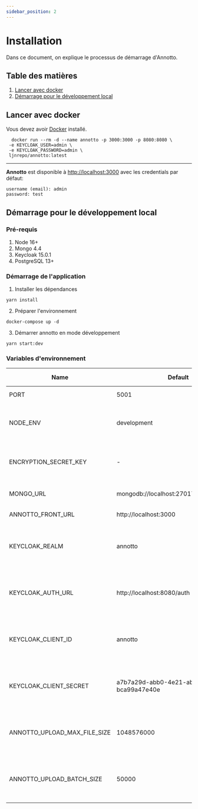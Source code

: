 ```yaml
---
sidebar_position: 2
---
```


# Installation

Dans ce document, on explique le processus de démarrage d'Annotto.

## Table des matières
1. [Lancer avec docker](#lancer-avec-docker)
2. [Démarrage pour le développement local](#démarrage-pour-le-développement-local)

## Lancer avec docker
Vous devez avoir [Docker](https://www.docker.com/) installé.

```
  docker run --rm -d --name annotto -p 3000:3000 -p 8080:8080 \
 -e KEYCLOAK_USER=admin \
 -e KEYCLOAK_PASSWORD=admin \
 ljnrepo/annotto:latest
```
***
**Annotto** est disponible à [http://localhost:3000](http://localhost:3000) avec les credentials par défaut:
```
username (email): admin
password: test
```

## Démarrage pour le développement local
### Pré-requis
1. Node 16+
2. Mongo 4.4
3. Keycloak 15.0.1
4. PostgreSQL 13+

### Démarrage de l'application

1. Installer les dépendances
```shell
yarn install
```
2. Préparer l'environnement 
```shell
docker-compose up -d
```
3. Démarrer annotto en mode développement

```shell
yarn start:dev
```

### Variables d'environnement
| Name                         | Default                                   | Optional-Required | Description                                                          |
|------------------------------|-------------------------------------------|---------------|----------------------------------------------------------------------|
| PORT                         | 5001                                      | optional      | Server listening port                                                |
| NODE_ENV                     | development                               | optional      | NODE Environment to use "[development, test]"                        |
| ENCRYPTION_SECRET_KEY        | -                                         | optional      | A Secret Key used to encrypt AWS creds  (symmetric)                  |
| MONGO_URL                    | mongodb://localhost:27017/ljn_annotto_dev | optional      | Mongo connection string                                              |
| ANNOTTO_FRONT_URL            | http://localhost:3000                     | optional      | Annotto Front base url                                               |
| KEYCLOAK_REALM               | annotto                                   | optional      | Keycloak Realm (preconfigured if started with docker-compose_)       |
| KEYCLOAK_AUTH_URL            | http://localhost:8080/auth                | optional      | Keycloak auth url (preconfigured if started with docker-compose_)    |
| KEYCLOAK_CLIENT_ID           | annotto                                   | optional      | Keycloak client id (preconfigured if started with docker-compose_)   |
| KEYCLOAK_CLIENT_SECRET       | a7b7a29d-abb0-4e21-abec-bca99a47e40e      | optional      | Keycloak client secret (preconfigured if started with docker-compose_) |
| ANNOTTO_UPLOAD_MAX_FILE_SIZE | 1048576000                                | optional      | Max file size permitted to upload (default = 1000 * 1024 * 1024)     |
| ANNOTTO_UPLOAD_BATCH_SIZE    | 50000                                     | optional      | Max file size permitted to upload (default = 1000 * 1024 * 1024)     |
